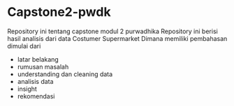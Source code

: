 # Capstone2-pwdk

Repository ini tentang capstone modul 2 purwadhika
Repository ini berisi hasil analisis dari data Costumer Supermarket
Dimana memiliki pembahasan dimulai dari
- latar belakang
- rumusan masalah
- understanding dan cleaning data
- analisis data
- insight
- rekomendasi
